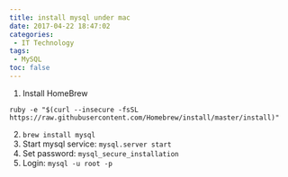 ```yaml
---
title: install mysql under mac
date: 2017-04-22 18:47:02
categories:
 - IT Technology
tags:
 - MySQL
toc: false
---
```


1. Install HomeBrew
```
ruby -e "$(curl --insecure -fsSL https://raw.githubusercontent.com/Homebrew/install/master/install)"
```

2. `brew install mysql`
3. Start mysql service: `mysql.server start`
4. Set password: `mysql_secure_installation`
5. Login: `mysql -u root -p`
